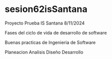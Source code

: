 # sesion62isSantana
Proyecto Prueba IS Santana 8/11/2024

Fases del ciclo de vida de desarrollo de software 

Buenas practicas de Ingenieria de Software

Planeacion
Analisis
Diseño 
Desarrollo
